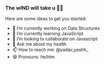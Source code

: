 ### The wIND will take u 💨🍃

Here are some ideas to get you started:

- 🔭 I’m currently working on Data Structures
- 🌱 I’m currently learning JavaScript
- 👯 I’m looking to collaborate on Javascript
- 💬 Ask me about my health
- 📫 How to reach me: @yadav_yashh_
- 😄 Pronouns: he/him

